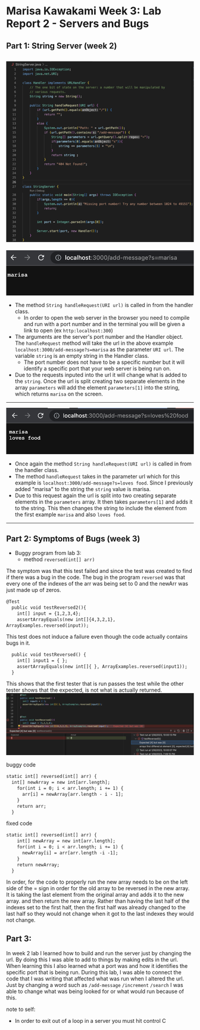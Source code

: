 # Marisa Kawakami Week 3: Lab Report 2 - Servers and Bugs 

## Part 1: String Server (week 2) 
![StringServerCode](StringServer.png)
---
![marisa](addmessage1.png)
- The method `String handleRequest(URI url)` is called in from the handler class. 
  - In order to open the web server in the browser you need to compile and run with a port number and in the terminal you will be given a link to open (ex `http:localhost:300`)
- The arguments are the server's port number and the Handler object. The `handleRequest` method will take the url in the above example `localhost:3000/add-message?s=marisa` as the parameter `URI url`. The variable `string` is an empty string in the Handler class. 
  - The port number does not have to be a specific number but it will identify a  specific port that your web server is being run on. 
- Due to the requests inputed into the url it will change what is added to the `string`. Once the url is split creating two separate elements in the array `parameters` will add the element `parameters[1]` into the string, which returns `marisa` on the screen. 
---
![lovesfood](addlovesfood.png)
- Once again the method `String handleRequest(URI url)` is called in from the handler class.
- The method `handleRequest` takes in the parameter url which for this example is `localhost:3000/add-message?s=loves food`. Since I previously added "marisa" to the string the `string` value is marisa. 
- Due to this request again the url is split into two creating separate elements in the `parameters` array. It then takes `parameters[1]` and adds it to the string. This then changes the string to include the element from the first example `marisa` and also `loves food`. 
---
## Part 2: Symptoms of Bugs (week 3)
- Buggy program from lab 3: 
  - method `reversed(int[] arr)` 

The symptom was that this test failed and since the test was created to find if there was a bug in the code. The bug in the program `reversed` was that every one of the indexes of the arr was being set to 0 and the newArr was just made up of zeros. 

```
@Test
  public void testReversed2(){
    int[] input = {1,2,3,4};
    assertArrayEquals(new int[]{4,3,2,1}, ArrayExamples.reversed(input));
```

This test does not induce a failure even though the code actually contains bugs in it. 

```@Test
  public void testReversed() {
    int[] input1 = { };
    assertArrayEquals(new int[]{ }, ArrayExamples.reversed(input1));
  }
```

This shows that the first tester that is run passes the test while the other tester shows that the expected, is not what is actually returned. 
![JUnitTester](junitTesting.png)

buggy code
```
static int[] reversed(int[] arr) {
  int[] newArray = new int[arr.length];
    for(int i = 0; i < arr.length; i += 1) {
      arr[i] = newArray[arr.length - i - 1];
    }
    return arr;
  }
```
fixed code
```
static int[] reversed(int[] arr) {
    int[] newArray = new int[arr.length];
    for(int i = 0; i < arr.length; i += 1) {
      newArray[i] = arr[arr.length -i -1];
    }
    return newArray;
  }
```

In order, for the code to properly run the new array needs to be on the left side of the = sign in order for the old array to be reversed in the new array. It is taking the last element from the original array and adds it to the new array. and then return the new array. Rather than having the last half of the indexes set to the first half, then the first half was already changed to the last half so they would not change when it got to the last indexes they would not change.  

## Part 3: 
In week 2 lab I learned how to build and run the server just by changing the url. By doing this I was able to add to things by making edits in the url. When learning this I also learned what a port was and how it identifies the specific port that is being run. During this lab, I was able to connect the code that I was writing that affected what was run when I altered the url. Just by changing a word such as `/add-message` `/increment` `/search` I was able to change what was being looked for or what would run because of this.


note to self:
* In order to exit out of a loop in a server you must hit control C
